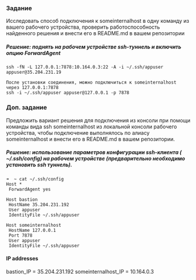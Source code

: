 ### Задание
Исследовать способ подключения к someinternalhost в одну команду из вашего рабочего устройства, проверить работоспособность найденного решения и внести его в README.md в вашем репозитории

##### Решение: поднять на рабочем устройстве ssh-туннель и включить опцию ForwardAgent
```
ssh -fN -L 127.0.0.1:7878:10.164.0.3:22 -A -i ~/.ssh/appuser appuser@35.204.231.19

После установки соединения, можно подключиться к someinternalhost через 127.0.0.1:7878
ssh -i ~/.ssh/appuser appuser@127.0.0.1 -p 7878
```

### Доп. задание
Предложить вариант решения для подключения из консоли при помощи команды вида ssh someinternalhost из локальной консоли рабочего устройства, чтобы подключение выполнялось по алиасу someinternalhost и внести его в README.md в вашем репозитории.

##### Решение: использование параметров конфигурации ssh-клиента ( ~/.ssh/config) на рабочем устройстве (предварительно необходимо установить ssh туннель).

```
➜  ~ cat ~/.ssh/config 
Host *
 ForwardAgent yes

Host bastion
 HostName 35.204.231.192
 User appuser
 IdentityFile ~/.ssh/appuser

Host someinternalhost
 HostName 127.0.0.1
 Port 7878
 User appuser
 IdentityFile ~/.ssh/appuser

```

#### IP addresses

bastion_IP = 35.204.231.192
someinternalhost_IP = 10.164.0.3
